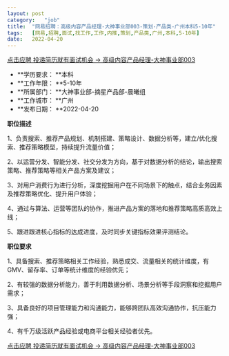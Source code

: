 ```yaml
---
layout:	post
category:	"job"
title:	"网易招聘：高级内容产品经理-大神事业部003-策划-产品类-广州本科5-10年"
tags:	[网易,招聘,面试,找工作,工作,内推,策划,产品类,广州,本科,5-10年]
date:	2022-04-20
---
```


[点击应聘 投递简历就有面试机会 ->  高级内容产品经理-大神事业部003](http://mobile.bole.netease.com/bole/boleDetail?id=39184&employeeId=346f03c3cda5f04c&key=all)



- **学历要求： **本科
- **工作年限： **5-10年
- **所属部门： **大神事业部-摘星产品部-晨曦组
- **工作城市： **广州
- **发布日期： **2022-04-20



**职位描述**

1、负责搜索、推荐产品规划、机制搭建、策略设计、数据分析等，建立/优化搜索、推荐策略模型，持续提升流量价值；

2、以运营分发、智能分发、社交分发为方向，基于对数据分析的结论，输出搜索策略、推荐策略等相关产品方案及建议；

3、对用户消费行为进行分析，深度挖掘用户在不同场景下的触点，结合业务因素及推荐策略优化、提升用户体验；

4、通过与算法、运营等团队的协作，推进产品方案的落地和推荐策略高质高效上线；

5、跟进跟进核心指标的达成进度，及时同步关键指标效果评测结论。



**职位要求**

1、具备搜索、推荐策略相关工作经验，熟悉成交、流量相关的统计维度，有GMV、留存率、订单等统计维度的经验优先；

2、有较强的数据分析能力，善于利用数据分析、场景分析等手段洞察和挖掘用户需求；

3、具备良好的项目管理能力和沟通能力，能够跨团队高效沟通协作，抗压能力强；

4、有千万级活跃产品经验或电商平台相关经验者优先。



[点击应聘 投递简历就有面试机会 ->  高级内容产品经理-大神事业部003](http://mobile.bole.netease.com/bole/boleDetail?id=39184&employeeId=346f03c3cda5f04c&key=all)